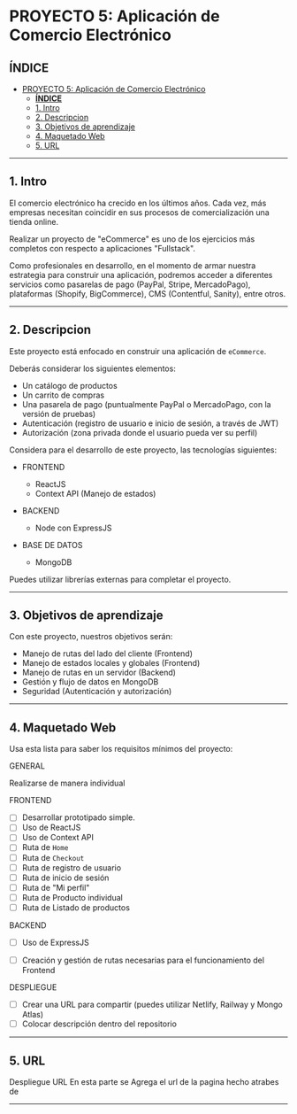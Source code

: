 
# PROYECTO 5: Aplicación de Comercio Electrónico

## **ÍNDICE**

- [PROYECTO 5: Aplicación de Comercio Electrónico](#proyecto-5-aplicación-de-comercio-electrónico)
  - [**ÍNDICE**](#índice)
  - [1. Intro](#1-intro)
  - [2. Descripcion](#2-descripcion)
  - [3. Objetivos de aprendizaje](#3-objetivos-de-aprendizaje)
  - [4. Maquetado Web](#4-maquetado-web)
  - [5. URL](#5-url)
  
****

## 1. Intro

El comercio electrónico ha crecido en los últimos años. Cada vez, más empresas necesitan coincidir en sus procesos de comercialización una tienda online.

Realizar un proyecto de "eCommerce" es uno de los ejercicios más completos con respecto a aplicaciones "Fullstack". 

Como profesionales en desarrollo, en el momento de armar nuestra estrategia para construir una aplicación, podremos acceder a diferentes servicios como pasarelas de pago (PayPal, Stripe, MercadoPago), plataformas (Shopify, BigCommerce), CMS (Contentful, Sanity), entre otros.


****

## 2. Descripcion

Este proyecto está enfocado en construir una aplicación de `eCommerce`.

Deberás considerar los siguientes elementos:

- Un catálogo de productos
- Un carrito de compras
- Una pasarela de pago (puntualmente PayPal o MercadoPago, con la versión de pruebas)
- Autenticación (registro de usuario e inicio de sesión, a través de JWT)
- Autorización (zona privada donde el usuario pueda ver su perfil)

Considera para el desarrollo de este proyecto, las tecnologías siguientes:

- FRONTEND
    - ReactJS
    - Context API (Manejo de estados)

- BACKEND
    - Node con ExpressJS

- BASE DE DATOS
    - MongoDB

Puedes utilizar librerías externas para completar el proyecto.

****

## 3. Objetivos de aprendizaje

Con este proyecto, nuestros objetivos serán:

- Manejo de rutas del lado del cliente (Frontend)
- Manejo de estados locales y globales (Frontend)
- Manejo de rutas en un servidor (Backend)
- Gestión y flujo de datos en MongoDB
- Seguridad (Autenticación y autorización)

****

## 4. Maquetado Web

Usa esta lista para saber los requisitos mínimos del proyecto:

GENERAL

Realizarse de manera individual

FRONTEND
- [ ] Desarrollar prototipado simple.
- [ ] Uso de ReactJS
- [ ] Uso de Context API
- [ ] Ruta de `Home`
- [ ] Ruta de `Checkout`
- [ ] Ruta de registro de usuario
- [ ] Ruta de inicio de sesión
- [ ] Ruta de "Mi perfil"
- [ ] Ruta de Producto individual
- [ ] Ruta de Listado de productos

BACKEND
- [ ] Uso de ExpressJS
- [ ] Creación y gestión de rutas necesarias para el funcionamiento del Frontend


DESPLIEGUE
- [ ] Crear una URL para compartir (puedes utilizar Netlify, Railway y Mongo Atlas)
- [ ] Colocar descripción dentro del repositorio

****

## 5. URL
Despliegue URL En esta parte se Agrega el url de la pagina hecho atrabes de 

****